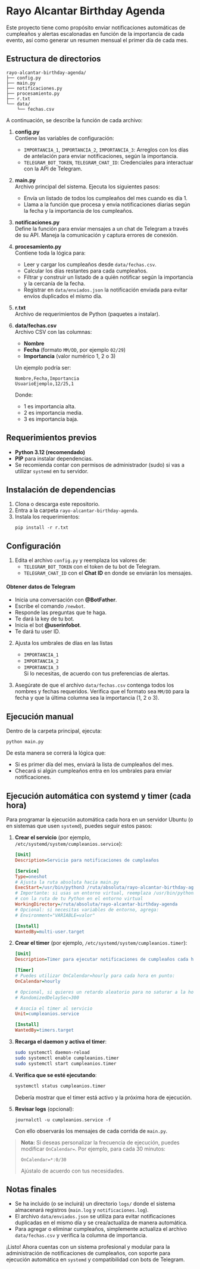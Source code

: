 ﻿# Rayo Alcantar Birthday Agenda

Este proyecto tiene como propósito enviar notificaciones automáticas de cumpleaños y alertas escalonadas en función de la importancia de cada evento, así como generar un resumen mensual el primer día de cada mes.

## Estructura de directorios

```
rayo-alcantar-birthday-agenda/
├── config.py
├── main.py
├── notificaciones.py
├── procesamiento.py
├── r.txt
└── data/
    └── fechas.csv
```

A continuación, se describe la función de cada archivo:

1. **config.py**  
   Contiene las variables de configuración:
   - `IMPORTANCIA_1`, `IMPORTANCIA_2`, `IMPORTANCIA_3`: Arreglos con los días de antelación para enviar notificaciones, según la importancia.  
   - `TELEGRAM_BOT_TOKEN`, `TELEGRAM_CHAT_ID`: Credenciales para interactuar con la API de Telegram.

2. **main.py**  
   Archivo principal del sistema. Ejecuta los siguientes pasos:  
   - Envía un listado de todos los cumpleaños del mes cuando es día 1.  
   - Llama a la función que procesa y envía notificaciones diarias según la fecha y la importancia de los cumpleaños.

3. **notificaciones.py**  
   Define la función para enviar mensajes a un chat de Telegram a través de su API. Maneja la comunicación y captura errores de conexión.

4. **procesamiento.py**  
   Contiene toda la lógica para:
   - Leer y cargar los cumpleaños desde `data/fechas.csv`.  
   - Calcular los días restantes para cada cumpleaños.  
   - Filtrar y construir un listado de a quién notificar según la importancia y la cercanía de la fecha.  
   - Registrar en `data/enviados.json` la notificación enviada para evitar envíos duplicados el mismo día.

5. **r.txt**  
   Archivo de requerimientos de Python (paquetes a instalar).

6. **data/fechas.csv**  
   Archivo CSV con las columnas:
   - **Nombre**  
   - **Fecha** (formato `MM/DD`, por ejemplo `02/29`)  
   - **Importancia** (valor numérico 1, 2 o 3)  

   Un ejemplo podría ser:
   ```
   Nombre,Fecha,Importancia
   UsuarioEjemplo,12/25,1
   ```
   Donde:
   - 1 es importancia alta.
   - 2 es importancia media.
   - 3 es importancia baja.

## Requerimientos previos

- **Python 3.12 (recomendado)**
- **PIP** para instalar dependencias.
- Se recomienda contar con permisos de administrador (sudo) si vas a utilizar `systemd` en tu servidor.

## Instalación de dependencias

1. Clona o descarga este repositorio.
2. Entra a la carpeta `rayo-alcantar-birthday-agenda`.
3. Instala los requerimientos:
   ```
   pip install -r r.txt
   ```

## Configuración

1. Edita el archivo `config.py` y reemplaza los valores de:
   - `TELEGRAM_BOT_TOKEN` con el token de tu bot de Telegram.
   - `TELEGRAM_CHAT_ID` con el **Chat ID** en donde se enviarán los mensajes.

#### Obtener datos de Telegram

- Inicia una conversación con **@BotFather**.  
- Escribe el comando `/newbot`.  
- Responde las preguntas que te haga.  
- Te dará la key de tu bot.  
- Inicia el bot **@userinfobot**.  
- Te dará tu user ID.

2. Ajusta los umbrales de días en las listas
   - `IMPORTANCIA_1`
   - `IMPORTANCIA_2`
   - `IMPORTANCIA_3`  
   Si lo necesitas, de acuerdo con tus preferencias de alertas.

3. Asegúrate de que el archivo `data/fechas.csv` contenga todos los nombres y fechas requeridos. Verifica que el formato sea `MM/DD` para la fecha y que la última columna sea la importancia (1, 2 o 3).

## Ejecución manual

Dentro de la carpeta principal, ejecuta:

```
python main.py
```

De esta manera se correrá la lógica que:
- Si es primer día del mes, enviará la lista de cumpleaños del mes.
- Checará si algún cumpleaños entra en los umbrales para enviar notificaciones.

## Ejecución automática con systemd y timer (cada hora)

Para programar la ejecución automática cada hora en un servidor Ubuntu (o en sistemas que usen `systemd`), puedes seguir estos pasos:

1. **Crear el servicio** (por ejemplo, `/etc/systemd/system/cumpleanios.service`):
   ```ini
   [Unit]
   Description=Servicio para notificaciones de cumpleaños

   [Service]
   Type=oneshot
   # Ajusta la ruta absoluta hacia main.py
   ExecStart=/usr/bin/python3 /ruta/absoluta/rayo-alcantar-birthday-agenda/main.py
   # Importante: si usas un entorno virtual, reemplaza /usr/bin/python3
   # con la ruta de tu Python en el entorno virtual
   WorkingDirectory=/ruta/absoluta/rayo-alcantar-birthday-agenda
   # Opcional: si necesitas variables de entorno, agrega:
   # Environment="VARIABLE=valor"

   [Install]
   WantedBy=multi-user.target
   ```

2. **Crear el timer** (por ejemplo, `/etc/systemd/system/cumpleanios.timer`):
   ```ini
   [Unit]
   Description=Timer para ejecutar notificaciones de cumpleaños cada hora

   [Timer]
   # Puedes utilizar OnCalendar=hourly para cada hora en punto:
   OnCalendar=hourly

   # Opcional, si quieres un retardo aleatorio para no saturar a la hora en punto:
   # RandomizedDelaySec=300

   # Asocia el timer al servicio
   Unit=cumpleanios.service

   [Install]
   WantedBy=timers.target
   ```

3. **Recarga el daemon y activa el timer**:
   ```bash
   sudo systemctl daemon-reload
   sudo systemctl enable cumpleanios.timer
   sudo systemctl start cumpleanios.timer
   ```

4. **Verifica que se esté ejecutando**:
   ```bash
   systemctl status cumpleanios.timer
   ```
   Debería mostrar que el timer está activo y la próxima hora de ejecución.

5. **Revisar logs** (opcional):
   ```
   journalctl -u cumpleanios.service -f
   ```
   Con ello observarás los mensajes de cada corrida de `main.py`.

> **Nota:** Si deseas personalizar la frecuencia de ejecución, puedes modificar `OnCalendar=`. Por ejemplo, para cada 30 minutos:
> ```
> OnCalendar=*:0/30
> ```
> Ajústalo de acuerdo con tus necesidades.

## Notas finales

- Se ha incluido (o se incluirá) un directorio `logs/` donde el sistema almacenará registros (`main.log` y `notificaciones.log`).  
- El archivo `data/enviados.json` se utiliza para evitar notificaciones duplicadas en el mismo día y se crea/actualiza de manera automática.
- Para agregar o eliminar cumpleaños, simplemente actualiza el archivo `data/fechas.csv` y verifica la columna de importancia.

¡Listo! Ahora cuentas con un sistema profesional y modular para la administración de notificaciones de cumpleaños, con soporte para ejecución automática en `systemd` y compatibilidad con bots de Telegram.
